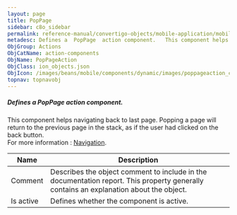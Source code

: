 ```yaml
---
layout: page
title: PopPage
sidebar: c8o_sidebar
permalink: reference-manual/convertigo-objects/mobile-application/mobile-components/action-components/poppage/
metadesc: Defines a  PopPage  action component.   This component helps navigating back to last page. Popping a page will return to the previous page in the stac
ObjGroup: Actions
ObjCatName: action-components
ObjName: PopPageAction
ObjClass: ion_objects.json
ObjIcon: /images/beans/mobile/components/dynamic/images/poppageaction_color_32x32.png
topnav: topnavobj
---
```

##### Defines a <i>PopPage</i> action component. <br/>

 This component helps navigating back to last page. Popping a page will return to the previous page in the stack, as if the user had clicked on the back button.<br/>
For more information : <a href='https://ionicframework.com/docs/v3/components/#navigation'>Navigation</a>.

Name | Description 
--- | ---
Comment | Describes the object comment to include in the documentation report.  This property generally contains an explanation about the object. 
Is active | Defines whether the component is active. 

